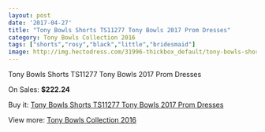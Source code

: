 ```yaml
---
layout: post
date: '2017-04-27'
title: "Tony Bowls Shorts TS11277 Tony Bowls 2017 Prom Dresses"
category: Tony Bowls Collection 2016
tags: ["shorts","rosy","black","little","bridesmaid"]
image: http://img.hectodress.com/31996-thickbox_default/tony-bowls-shorts-ts11277-tony-bowls-2012-prom-dresses.jpg
---
```

Tony Bowls Shorts TS11277 Tony Bowls 2017 Prom Dresses

On Sales: **$222.24**
<a href="https://www.hectodress.com/tony-bowls-collection-2013/14537-tony-bowls-shorts-ts11277-tony-bowls-2012-prom-dresses.html"><amp-img layout="responsive" width="600" height="600" src="//img.hectodress.com/31996-thickbox_default/tony-bowls-shorts-ts11277-tony-bowls-2012-prom-dresses.jpg" alt="Tony Bowls Shorts TS11277 Tony Bowls 2017 Prom Dresses 0" /></a>
<a href="https://www.hectodress.com/tony-bowls-collection-2013/14537-tony-bowls-shorts-ts11277-tony-bowls-2012-prom-dresses.html"><amp-img layout="responsive" width="600" height="600" src="//img.hectodress.com/32000-thickbox_default/tony-bowls-shorts-ts11277-tony-bowls-2012-prom-dresses.jpg" alt="Tony Bowls Shorts TS11277 Tony Bowls 2017 Prom Dresses 1" /></a>
<a href="https://www.hectodress.com/tony-bowls-collection-2013/14537-tony-bowls-shorts-ts11277-tony-bowls-2012-prom-dresses.html"><amp-img layout="responsive" width="600" height="600" src="//img.hectodress.com/31999-thickbox_default/tony-bowls-shorts-ts11277-tony-bowls-2012-prom-dresses.jpg" alt="Tony Bowls Shorts TS11277 Tony Bowls 2017 Prom Dresses 2" /></a>
<a href="https://www.hectodress.com/tony-bowls-collection-2013/14537-tony-bowls-shorts-ts11277-tony-bowls-2012-prom-dresses.html"><amp-img layout="responsive" width="600" height="600" src="//img.hectodress.com/31998-thickbox_default/tony-bowls-shorts-ts11277-tony-bowls-2012-prom-dresses.jpg" alt="Tony Bowls Shorts TS11277 Tony Bowls 2017 Prom Dresses 3" /></a>
<a href="https://www.hectodress.com/tony-bowls-collection-2013/14537-tony-bowls-shorts-ts11277-tony-bowls-2012-prom-dresses.html"><amp-img layout="responsive" width="600" height="600" src="//img.hectodress.com/31997-thickbox_default/tony-bowls-shorts-ts11277-tony-bowls-2012-prom-dresses.jpg" alt="Tony Bowls Shorts TS11277 Tony Bowls 2017 Prom Dresses 4" /></a>

Buy it: [Tony Bowls Shorts TS11277 Tony Bowls 2017 Prom Dresses](https://www.hectodress.com/tony-bowls-collection-2013/14537-tony-bowls-shorts-ts11277-tony-bowls-2012-prom-dresses.html "Tony Bowls Shorts TS11277 Tony Bowls 2017 Prom Dresses")

View more: [Tony Bowls Collection 2016](https://www.hectodress.com/259-tony-bowls-collection-2013 "Tony Bowls Collection 2016")